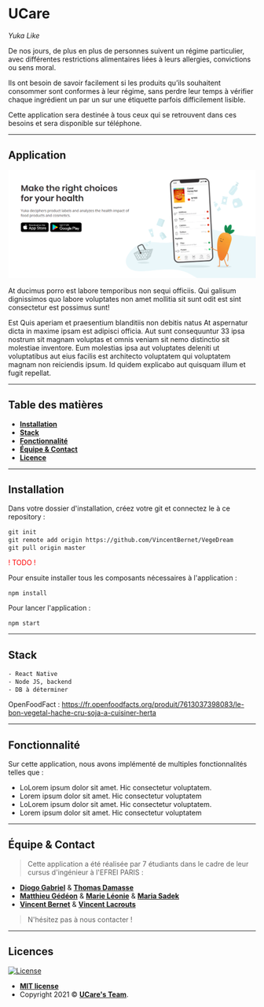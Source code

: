 # UCare

_Yuka Like_

De nos jours, de plus en plus de personnes suivent un régime particulier, avec différentes restrictions alimentaires liées à leurs allergies, convictions ou sens moral.

Ils ont besoin de savoir facilement si les produits qu’ils souhaitent consommer sont conformes à leur régime, sans perdre leur temps à vérifier chaque ingrédient un par un sur une étiquette parfois difficilement lisible.

Cette application sera destinée à tous ceux qui se retrouvent dans ces besoins et sera disponible sur téléphone.

---

## Application

<p align="center"><img src="ressource/ScreenShotSpeech.png"\></p>

At ducimus porro est labore temporibus non sequi officiis. Qui galisum dignissimos quo labore voluptates non amet mollitia sit sunt odit est sint consectetur est possimus sunt!

Est Quis aperiam et praesentium blanditiis non debitis natus At aspernatur dicta in maxime ipsam est adipisci officia. Aut sunt consequuntur 33 ipsa nostrum sit magnam voluptas et omnis veniam sit nemo distinctio sit molestiae inventore. Eum molestias ipsa aut voluptates deleniti ut voluptatibus aut eius facilis est architecto voluptatem qui voluptatem magnam non reiciendis ipsum. Id quidem explicabo aut quisquam illum et fugit repellat.

---

## Table des matières

-  **[Installation](#Installation)**
-  **[Stack](#Stack)**
-  **[Fonctionnalité](#Fonctionnalité)**
-  **[Équipe & Contact](#Equipe)**
-  **[Licence](#Licences)**

---
<a name='Installation'></a>
## Installation

Dans votre dossier d'installation, créez votre git et connectez le à ce repository :

```
git init
git remote add origin https://github.com/VincentBernet/VegeDream
git pull origin master
```

<span style="color:red">! TODO !</span>

Pour ensuite installer tous les composants nécessaires à l'application :

```
npm install
```

Pour lancer l'application :

```
npm start
```
---
<a name='Stack'></a>
## Stack

```
- React Native
- Node JS, backend
- DB à déterminer
```

OpenFoodFact : https://fr.openfoodfacts.org/produit/7613037398083/le-bon-vegetal-hache-cru-soja-a-cuisiner-herta

---
<a name='Fonctionnalité'></a>
## Fonctionnalité

Sur cette application, nous avons implémenté de multiples fonctionnalités telles que :

-  LoLorem ipsum dolor sit amet. Hic consectetur voluptatem.
-  Lorem ipsum dolor sit amet. Hic consectetur voluptatem
-  LoLorem ipsum dolor sit amet. Hic consectetur voluptatem.
-  Lorem ipsum dolor sit amet. Hic consectetur voluptatem

---
<a name='Equipe'></a>
## Équipe & Contact

> Cette application a été réalisée par 7 étudiants dans le cadre de leur cursus d'ingénieur à l'EFREI PARIS : <br>

-  **[Diogo Gabriel](https://www.linkedin.com/in/diogo-branco-gabriel-06133613b/)** & **[Thomas Damasse](https://www.linkedin.com/in/thomas-damasse-651650185/)**
-  **[Matthieu Gédéon](https://www.linkedin.com/in/matthieu-g%C3%A9d%C3%A9on-6015621a0/)** & **[Marie Léonie](https://www.linkedin.com/in/marie-l%C3%A9onie-serizot/)** & **[Maria Sadek](https://www.linkedin.com/in/maria-sadek-4624651a1/)**
-  **[Vincent Bernet](https://www.linkedin.com/in/vincent-bernet/)** & **[Vincent Lacrouts](https://www.linkedin.com/in/vincent-lacrouts/)**

> N'hésitez pas à nous contacter !
---
<a name='Licences'></a>
## Licences

[![License](http://img.shields.io/:license-mit-blue.svg?style=flat-square)](http://badges.mit-license.org)

-  **[MIT license](http://opensource.org/licenses/mit-license.php)**
-  Copyright 2021 © **[UCare's Team](Equipe)**.
